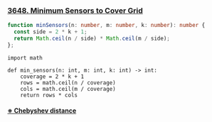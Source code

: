 ### [3648. Minimum Sensors to Cover Grid](https://leetcode.com/problems/minimum-sensors-to-cover-grid/)
```Typescript
function minSensors(n: number, m: number, k: number): number {
  const side = 2 * k + 1;
  return Math.ceil(n / side) * Math.ceil(m / side);
};
```
```Python3
import math

def min_sensors(n: int, m: int, k: int) -> int:
    coverage = 2 * k + 1
    rows = math.ceil(n / coverage)
    cols = math.ceil(m / coverage)
    return rows * cols

```
#### [&#8251; Chebyshev distance](https://en.wikipedia.org/wiki/Chebyshev_distance)

